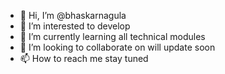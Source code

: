 - 👋 Hi, I’m @bhaskarnagula
- 👀 I’m interested to develop
- 🌱 I’m currently learning all technical modules
- 💞️ I’m looking to collaborate on will update soon
- 📫 How to reach me stay tuned

<!---
bhaskarnagula/bhaskarnagula is a ✨ special ✨ repository because its `README.md` (this file) appears on your GitHub profile.
You can click the Preview link to take a look at your changes.
--->
